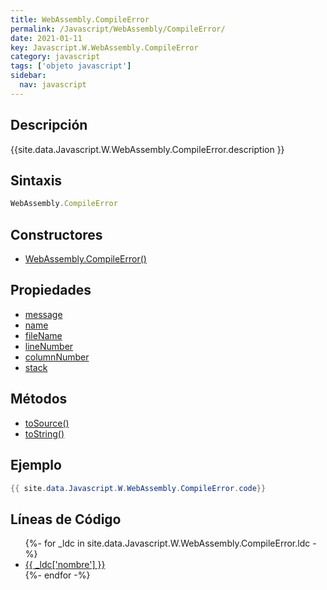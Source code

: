 ```yaml
---
title: WebAssembly.CompileError
permalink: /Javascript/WebAssembly/CompileError/
date: 2021-01-11
key: Javascript.W.WebAssembly.CompileError
category: javascript
tags: ['objeto javascript']
sidebar: 
  nav: javascript
---
```


## Descripción
{{site.data.Javascript.W.WebAssembly.CompileError.description }}

## Sintaxis
~~~javascript
WebAssembly.CompileError
~~~

## Constructores
* [WebAssembly.CompileError()](/Javascript/WebAssembly/CompileError/WebAssembly/CompileError/)

## Propiedades
* [message](/Javascript/WebAssembly/CompileError/message)
* [name](/Javascript/WebAssembly/CompileError/name)
* [fileName](/Javascript/WebAssembly/CompileError/fileName)
* [lineNumber](/Javascript/WebAssembly/CompileError/lineNumber)
* [columnNumber](/Javascript/WebAssembly/CompileError/columnNumber)
* [stack](/Javascript/WebAssembly/CompileError/stack)

## Métodos
* [toSource()](/Javascript/WebAssembly/CompileError/toSource)
* [toString()](/Javascript/WebAssembly/CompileError/toString)

## Ejemplo
~~~java
{{ site.data.Javascript.W.WebAssembly.CompileError.code}}
~~~

## Líneas de Código
<ul>
{%- for _ldc in site.data.Javascript.W.WebAssembly.CompileError.ldc -%}
   <li>
       <a href="{{_ldc['url'] }}">{{ _ldc['nombre'] }}</a>
   </li>
{%- endfor -%}
</ul>
